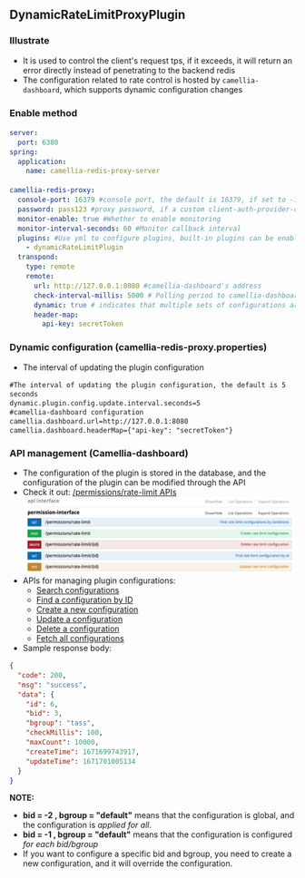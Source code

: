 ## DynamicRateLimitProxyPlugin

### Illustrate
* It is used to control the client's request tps, if it exceeds, it will return an error directly instead of penetrating to the backend redis
* The configuration related to rate control is hosted by `camellia-dashboard`, which supports dynamic configuration changes

### Enable method
````yaml
server:
  port: 6380
spring:
  application:
    name: camellia-redis-proxy-server

camellia-redis-proxy:
  console-port: 16379 #console port, the default is 16379, if set to -16379, there will be a random available port, if set to 0, the console will not be started
  password: pass123 #proxy password, if a custom client-auth-provider-class-name is set, the password parameter is invalid
  monitor-enable: true #Whether to enable monitoring
  monitor-interval-seconds: 60 #Monitor callback interval
  plugins: #Use yml to configure plugins, built-in plugins can be enabled directly using aliases, custom plugins need to configure the full class name
    - dynamicRateLimitPlugin
  transpond:
    type: remote
    remote:
      url: http://127.0.0.1:8080 #camellia-dashboard's address
      check-interval-millis: 5000 # Polling period to camellia-dashboard
      dynamic: true # indicates that multiple sets of configurations are supported, the default is true
      header-map:
        api-key: secretToken
````

### Dynamic configuration (camellia-redis-proxy.properties)
- The interval of updating the plugin configuration
````properties
#The interval of updating the plugin configuration, the default is 5 seconds
dynamic.plugin.config.update.interval.seconds=5
#camellia-dashboard configuration
camellia.dashboard.url=http://127.0.0.1:8080
camellia.dashboard.headerMap={"api-key": "secretToken"}
````

### API management (Camellia-dashboard)
- The configuration of the plugin is stored in the database, and the configuration of the plugin can be modified through the API
- Check it out: [/permissions/rate-limit APIs](http://localhost:8080/swagger-ui.html#!/permission-interface)
 ![img.png](rate-limit-api.png)
- APIs for managing plugin configurations:
  + [Search configurations]()
  + [Find a configuration by ID]()
  + [Create a new configuration]()
  + [Update a configuration]()
  + [Delete a configuration]()
  + [Fetch all configurations]()
- Sample response body:
```json
{
  "code": 200,
  "msg": "success",
  "data": {
    "id": 6,
    "bid": 3,
    "bgroup": "tass",
    "checkMillis": 100,
    "maxCount": 10000,
    "createTime": 1671699743917,
    "updateTime": 1671701005134
  }
}
```
**NOTE:**
- **bid = -2 , bgroup = "default"** means that the configuration is global, and the configuration is _applied for all_.
- **bid = -1 , bgroup = "default"** means that the configuration is configured _for each bid/bgroup_
- If you want to configure a specific bid and bgroup, you need to create a new configuration, and it will override the configuration.